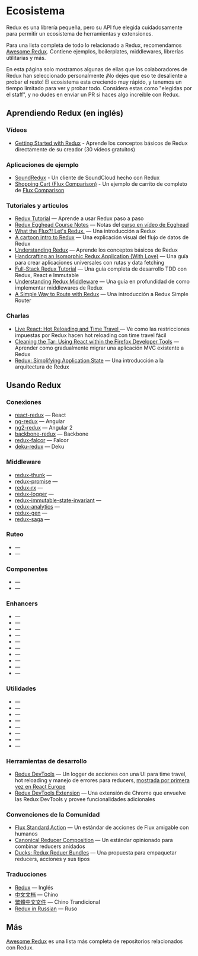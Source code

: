 # Ecosistema
Redux es una librería pequeña, pero su API fue elegida cuidadosamente para permitir un ecosistema de herramientas y extensiones.

Para una lista completa de todo lo relacionado a Redux, recomendamos [Awesome Redux](https://github.com/xgrommx/awesome-redux). Contiene ejemplos, boilerplates, middlewares, librerías utilitarias y más.

En esta página solo mostramos algunas de ellas que los colaboradores de Redux han seleccionado personalmente ¡No dejes que eso te desaliente a probar el resto! El ecosistema esta creciendo muy rápido, y tenemos un tiempo limitado para ver y probar todo. Considera estas como "elegidas por el staff", y no dudes en enviar un PR si haces algo increible con Redux.

## Aprendiendo Redux (en inglés)
### Vídeos
- [Getting Started with Redux](https://egghead.io/series/getting-started-with-redux) - Aprende los conceptos básicos de Redux directamente de su creador (30 vídeos gratuitos)

### Aplicaciones de ejemplo
- [SoundRedux](https://github.com/andrewngu/sound-redux) - Un cliente de SoundCloud hecho con Redux
- [Shopping Cart (Flux Comparison)](https://github.com/voronianski/flux-comparison/tree/master/redux) - Un ejemplo de carrito de completo de [Flux Comparison](https://github.com/voronianski/flux-comparison)

### Tutoriales y artículos
- [Redux Tutorial](https://github.com/happypoulp/redux-tutorial) — Aprende a usar Redux paso a paso
- [Redux Egghead Course Notes](https://github.com/tayiorbeii/egghead.io_redux_course_notes) — Notas del [curso en vídeo de Egghead](https://egghead.io/series/getting-started-with-redux)
- [What the Flux?! Let's Redux.](https://blog.andyet.com/2015/08/06/what-the-flux-lets-redux) — Una introducción a Redux
- [A cartoon intro to Redux](https://code-cartoons.com/a-cartoon-intro-to-redux-3afb775501a6) — Una explicación visual del flujo de datos de Redux
- [Understanding Redux](http://www.youhavetolearncomputers.com/blog/2015/9/15/a-conceptual-overview-of-redux-or-how-i-fell-in-love-with-a-javascript-state-container) — Aprende los conceptos básicos de Redux
- [Handcrafting an Isomorphic Redux Application (With Love)](https://medium.com/@bananaoomarang/handcrafting-an-isomorphic-redux-application-with-love-40ada4468af4) — Una guía para crear aplicaciones universales con rutas y data fetching
- [Full-Stack Redux Tutorial](http://teropa.info/blog/2015/09/10/full-stack-redux-tutorial.html) — Una guía completa de desarrollo TDD con Redux, React e Immutable
- [Understanding Redux Middleware](https://medium.com/@meagle/understanding-87566abcfb7a#.l033pyr02) — Una guía en profundidad de como implementar middlewares de Redux
- [A Simple Way to Route with Redux](http://jlongster.com/A-Simple-Way-to-Route-with-Redux) — Una introducción a Redux Simple Router

### Charlas
- [Live React: Hot Reloading and Time Travel ](http://youtube.com/watch?v=xsSnOQynTHs) — Ve como las restricciones impuestas por Redux hacen hot reloading con time travel fácil
- [Cleaning the Tar: Using React within the Firefox Developer Tools](https://www.youtube.com/watch?v=qUlRpybs7_c) — Aprender como gradualmente migrar una aplicación MVC existente a Redux
- [Redux: Simplifying Application State](https://www.youtube.com/watch?v=okdC5gcD-dM) — Una introducción a la arquitectura de Redux

## Usando Redux
### Conexiones
- [react-redux](https://github.com/gaearon/react-redux) — React
- [ng-redux](https://github.com/wbuchwalter/ng-redux) — Angular
- [ng2-redux](https://github.com/wbuchwalter/ng2-redux) — Angular 2
- [backbone-redux](https://github.com/redbooth/backbone-redux) — Backbone
- [redux-falcor](https://github.com/ekosz/redux-falcor) — Falcor
- [deku-redux](https://github.com/troch/deku-redux) — Deku

### Middleware
- [redux-thunk](http://github.com/gaearon/redux-thunk) — 
- [redux-promise](https://github.com/acdlite/redux-promise) — 
- [redux-rx](https://github.com/acdlite/redux-rx) — 
- [redux-logger](https://github.com/fcomb/redux-logger) — 
- [redux-immutable-state-invariant](https://github.com/leoasis/redux-immutable-state-invariant) — 
- [redux-analytics](https://github.com/markdalgleish/redux-analytics) — 
- [redux-gen](https://github.com/weo-edu/redux-gen) — 
- [redux-saga](https://github.com/yelouafi/redux-saga) — 

### Ruteo
- []() — 
- []() — 

### Componentes
- []() — 
- []() — 

### Enhancers
- []() — 
- []() — 
- []() — 
- []() — 
- []() — 
- []() — 
- []() — 
- []() — 
- []() — 
- []() — 

### Utilidades
- []() — 
- []() — 
- []() — 
- []() — 
- []() — 
- []() — 
- []() — 
- []() — 

### Herramientas de desarrollo
- [Redux DevTools](http://github.com/gaearon/redux-devtools) — Un logger de acciones con una UI para time travel, hot reloading y manejo de errores para reducers, [mostrada por primera vez en React Europe](https://www.youtube.com/watch?v=xsSnOQynTHs)
- [Redux DevTools Extension](https://github.com/zalmoxisus/redux-devtools-extension) — Una extensión de Chrome que envuelve las Redux DevTools y provee funcionalidades adicionales

### Convenciones de la Comunidad
- [Flux Standard Action](https://github.com/acdlite/flux-standard-action) — Un estándar de acciones de Flux amigable con humanos
- [Canonical Reducer Composition](https://github.com/gajus/canonical-reducer-composition) — Un estándar opinionado para combinar reducers anidados
- [Ducks: Redux Reduer Bundles](https://github.com/erikras/ducks-modular-redux) — Una propuesta para empaquetar reducers, acciones y sus tipos

### Traducciones
- [Redux](http://redux.js.org/) — Inglés
- [中文文档]() — Chino
- [繁體中文文件]() — Chino Trandicional
- [Redux in Russian]() — Ruso

## Más
[Awesome Redux](https://github.com/xgrommx/awesome-redux) es una lista más completa de repositorios relacionados con Redux.








